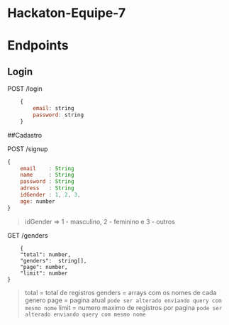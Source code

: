 # Hackaton-Equipe-7

# Endpoints

## Login

POST /login

``` javascript
    {
        email: string
        password: string
    }
```
##Cadastro

POST /signup

``` javascript
{
    email    : String
    name     : String
    password : String
    adress   : String
    idGender : 1, 2, 3,
    age: number
}
```

> idGender => 1 - masculino, 2 - feminino e 3 - outros

GET /genders

```
    {
	"total": number,
	"genders":  string[],
	"page": number,
	"limit": number
}
```
> total = total de registros
> genders = arrays com os nomes de cada genero
> page = pagina atual `pode ser alterado enviando query com mesmo nome`
> limit = numero maximo de registros por pagina `pode ser alterado enviando query com mesmo nome`